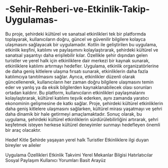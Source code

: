 # -Sehir-Rehberi-ve-Etkinlik-Takip-Uygulamas-
Bu proje, şehirdeki kültürel ve sanatsal etkinlikleri tek bir platformda toplayarak, kullanıcıların doğru, güncel ve güvenilir bilgilere kolayca ulaşmasını sağlayacak bir uygulamadır. Kotlin ile geliştirilen bu uygulama, etkinlik keşfini, katılımı ve paylaşımını kolaylaştırarak, şehirdeki kültürel ve sanatsal yaşantıyı daha erişilebilir kılar. Özellikle şehir dışından gelen turistler ve yerel halk için etkinliklere dair merkezi bir kaynak sunarak, etkinliklere katılımı artırmayı hedefler. Uygulama, etkinlik organizatörlerine de daha geniş kitlelere ulaşma fırsatı sunarak, etkinliklerin daha fazla katılımcıya tanıtılmasını sağlar. Ayrıca, etkinlikler düzenli olarak güncellenerek, kullanıcıların her zaman doğru bilgilere ulaşmasını temin eder ve yanlış ya da eksik bilgilerden kaynaklanabilecek olası sorunları ortadan kaldırır. Bu platform, kullanıcıların etkinlikleri paylaşmalarını kolaylaştırarak, kültürel katılımı teşvik ederken, aynı zamanda yaratıcı ekonominin gelişmesine de katkı sağlar. Proje, şehirdeki kültürel etkinliklerin daha geniş kitlelere ulaşmasını sağlarken, kültürel mirası yaşatmayı ve şehri daha dinamik bir hale getirmeyi amaçlamaktadır. Sonuç olarak, bu uygulama, şehirdeki kültürel etkinliklerin sürdürülebilirliğini artırarak, şehri keşfetmek isteyen herkese kültürel deneyimler sunmayı hedefleyen önemli bir araç olacaktır.

Hedef Kitle
Şehirde yaşayan yerel halk
Turistler
Etkinliklere ilgi duyan bireyler ve aileler


Uygulama Özellikleri
Etkinlik Takvimi
Yerel Mekanlar Bilgisi
Hatırlatıcılar
Sosyal Paylaşım
Kullanıcı Yorumları
Basit Arayüz
